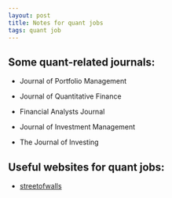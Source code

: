```yaml
---
layout: post
title: Notes for quant jobs
tags: quant job
---
```


## Some quant-related journals:

* Journal of Portfolio Management

* Journal of Quantitative Finance

* Financial Analysts Journal

* Journal of Investment Management

* The Journal of Investing

## Useful websites for quant jobs:

* [streetofwalls](http://www.streetofwalls.com/finance-training-courses/)

